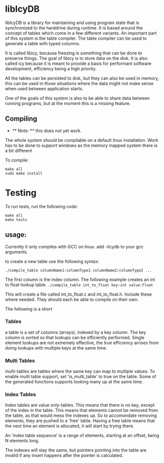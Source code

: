 # libIcyDB

libIcyDB is a library for maintaining and using program state that is synchronized to the harddrive during runtime. It is based around the concept of tables which come in a few different variants. An important part of this system is the table compiler. The table compiler can be used to generate a table with typed columns. 

It is called libicy, because freezing is something that can be done to preserve things. The goal of libicy is to store data on the disk. It is also called icy because it is meant to provide a basis for performant software development, efficiency being a high priority.

All the tables can be persisted to disk, but they can also be used in memory, this can be used in those situations where the data might not make sense when used between application starts.

One of the goals of this system is also to be able to share data between running programs, but at the moment this is a missing feature.


## Compiling

- ** Note: ** this does not yet work.

The whole system should be compilable on a default linux installation. Work has to be done to support windows as the memory mapped system there is a bit different

To compile:
```
make all
sudo make install
```

# Testing
To run tests, run the following code:
```
make all
make tests
```

## usage:

Currently it only compiles with GCC on linux. add -licydb to your gcc arguments.

to create a new table use the following syntax:

```./compile_table columnName1:columnType1 columnName2:columnType2 ...```

The first column is the index column. The following example creates an int to float lookup table.
```./compile_table int_to_float key:int value:float```

This will create a file called int_to_float.c and int_to_float.h. Include these where needed. They should each be able to compile on their own.

The following is a short

### Tables
a table is a set of columns (arrays), indexed by a key column. The key column is sorted so that lookups can be efficiently performed. Single element lookups are not extremely effective, the true efficiency arrises from doing lookups with multiple keys at the same time.

### Multi Tables
multi-tables are tables where the same key can map to multiple values. To enable multi table support, set 'is_multi_table' to true on the table. Some of the generated functions supports looking many up at the same time.

### Index Tables
Index tables are value only-tables. This means that there is no key, except of the index in the table. This means that elements cannot be removed from the table, as that would mess the indexes up. So to accomondate removing elements, they are pushed to a 'free' table. Having a free table means that the next time an element is allocated, it will start by trying there.

An 'index table sequence' is a range of elements, starting at an offset, being N elements long.

The indexes will stay the same, but pointers pointing into the table are invalid if any insert happens after the pointer is calculated.



